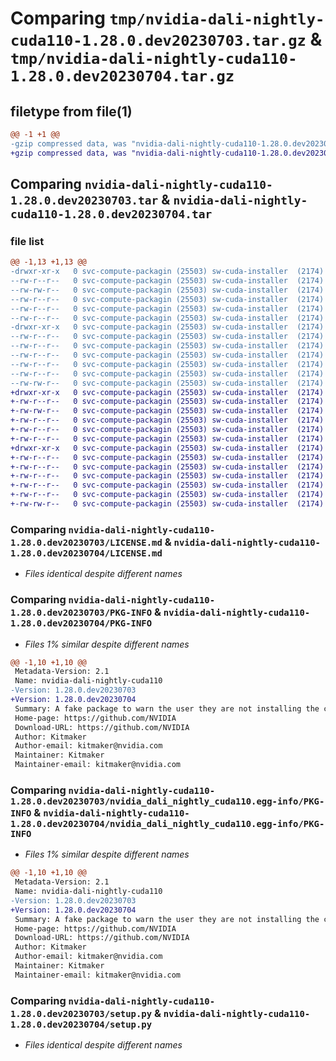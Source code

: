 # Comparing `tmp/nvidia-dali-nightly-cuda110-1.28.0.dev20230703.tar.gz` & `tmp/nvidia-dali-nightly-cuda110-1.28.0.dev20230704.tar.gz`

## filetype from file(1)

```diff
@@ -1 +1 @@
-gzip compressed data, was "nvidia-dali-nightly-cuda110-1.28.0.dev20230703.tar", last modified: Mon Jul  3 11:04:40 2023, max compression
+gzip compressed data, was "nvidia-dali-nightly-cuda110-1.28.0.dev20230704.tar", last modified: Wed Jul  5 11:04:50 2023, max compression
```

## Comparing `nvidia-dali-nightly-cuda110-1.28.0.dev20230703.tar` & `nvidia-dali-nightly-cuda110-1.28.0.dev20230704.tar`

### file list

```diff
@@ -1,13 +1,13 @@
-drwxr-xr-x   0 svc-compute-packagin (25503) sw-cuda-installer  (2174)        0 2023-07-03 11:04:40.615980 nvidia-dali-nightly-cuda110-1.28.0.dev20230703/
--rw-r--r--   0 svc-compute-packagin (25503) sw-cuda-installer  (2174)      459 2023-07-03 11:04:40.000000 nvidia-dali-nightly-cuda110-1.28.0.dev20230703/ERROR.txt
--rw-rw-r--   0 svc-compute-packagin (25503) sw-cuda-installer  (2174)    11336 2023-06-14 00:28:35.000000 nvidia-dali-nightly-cuda110-1.28.0.dev20230703/LICENSE.md
--rw-r--r--   0 svc-compute-packagin (25503) sw-cuda-installer  (2174)       27 2023-07-03 11:04:40.000000 nvidia-dali-nightly-cuda110-1.28.0.dev20230703/PACKAGE_NAME
--rw-r--r--   0 svc-compute-packagin (25503) sw-cuda-installer  (2174)     1668 2023-07-03 11:04:40.615980 nvidia-dali-nightly-cuda110-1.28.0.dev20230703/PKG-INFO
--rw-r--r--   0 svc-compute-packagin (25503) sw-cuda-installer  (2174)      286 2023-07-03 11:04:40.000000 nvidia-dali-nightly-cuda110-1.28.0.dev20230703/README.rst
-drwxr-xr-x   0 svc-compute-packagin (25503) sw-cuda-installer  (2174)        0 2023-07-03 11:04:40.615980 nvidia-dali-nightly-cuda110-1.28.0.dev20230703/nvidia_dali_nightly_cuda110.egg-info/
--rw-r--r--   0 svc-compute-packagin (25503) sw-cuda-installer  (2174)     1668 2023-07-03 11:04:40.000000 nvidia-dali-nightly-cuda110-1.28.0.dev20230703/nvidia_dali_nightly_cuda110.egg-info/PKG-INFO
--rw-r--r--   0 svc-compute-packagin (25503) sw-cuda-installer  (2174)      257 2023-07-03 11:04:40.000000 nvidia-dali-nightly-cuda110-1.28.0.dev20230703/nvidia_dali_nightly_cuda110.egg-info/SOURCES.txt
--rw-r--r--   0 svc-compute-packagin (25503) sw-cuda-installer  (2174)        1 2023-07-03 11:04:40.000000 nvidia-dali-nightly-cuda110-1.28.0.dev20230703/nvidia_dali_nightly_cuda110.egg-info/dependency_links.txt
--rw-r--r--   0 svc-compute-packagin (25503) sw-cuda-installer  (2174)       22 2023-07-03 11:04:40.000000 nvidia-dali-nightly-cuda110-1.28.0.dev20230703/nvidia_dali_nightly_cuda110.egg-info/top_level.txt
--rw-r--r--   0 svc-compute-packagin (25503) sw-cuda-installer  (2174)       38 2023-07-03 11:04:40.615980 nvidia-dali-nightly-cuda110-1.28.0.dev20230703/setup.cfg
--rw-rw-r--   0 svc-compute-packagin (25503) sw-cuda-installer  (2174)     4560 2023-06-14 00:28:35.000000 nvidia-dali-nightly-cuda110-1.28.0.dev20230703/setup.py
+drwxr-xr-x   0 svc-compute-packagin (25503) sw-cuda-installer  (2174)        0 2023-07-05 11:04:50.468753 nvidia-dali-nightly-cuda110-1.28.0.dev20230704/
+-rw-r--r--   0 svc-compute-packagin (25503) sw-cuda-installer  (2174)      459 2023-07-05 11:04:50.000000 nvidia-dali-nightly-cuda110-1.28.0.dev20230704/ERROR.txt
+-rw-rw-r--   0 svc-compute-packagin (25503) sw-cuda-installer  (2174)    11336 2023-06-14 04:38:44.000000 nvidia-dali-nightly-cuda110-1.28.0.dev20230704/LICENSE.md
+-rw-r--r--   0 svc-compute-packagin (25503) sw-cuda-installer  (2174)       27 2023-07-05 11:04:50.000000 nvidia-dali-nightly-cuda110-1.28.0.dev20230704/PACKAGE_NAME
+-rw-r--r--   0 svc-compute-packagin (25503) sw-cuda-installer  (2174)     1668 2023-07-05 11:04:50.468753 nvidia-dali-nightly-cuda110-1.28.0.dev20230704/PKG-INFO
+-rw-r--r--   0 svc-compute-packagin (25503) sw-cuda-installer  (2174)      286 2023-07-05 11:04:50.000000 nvidia-dali-nightly-cuda110-1.28.0.dev20230704/README.rst
+drwxr-xr-x   0 svc-compute-packagin (25503) sw-cuda-installer  (2174)        0 2023-07-05 11:04:50.468753 nvidia-dali-nightly-cuda110-1.28.0.dev20230704/nvidia_dali_nightly_cuda110.egg-info/
+-rw-r--r--   0 svc-compute-packagin (25503) sw-cuda-installer  (2174)     1668 2023-07-05 11:04:50.000000 nvidia-dali-nightly-cuda110-1.28.0.dev20230704/nvidia_dali_nightly_cuda110.egg-info/PKG-INFO
+-rw-r--r--   0 svc-compute-packagin (25503) sw-cuda-installer  (2174)      257 2023-07-05 11:04:50.000000 nvidia-dali-nightly-cuda110-1.28.0.dev20230704/nvidia_dali_nightly_cuda110.egg-info/SOURCES.txt
+-rw-r--r--   0 svc-compute-packagin (25503) sw-cuda-installer  (2174)        1 2023-07-05 11:04:50.000000 nvidia-dali-nightly-cuda110-1.28.0.dev20230704/nvidia_dali_nightly_cuda110.egg-info/dependency_links.txt
+-rw-r--r--   0 svc-compute-packagin (25503) sw-cuda-installer  (2174)       22 2023-07-05 11:04:50.000000 nvidia-dali-nightly-cuda110-1.28.0.dev20230704/nvidia_dali_nightly_cuda110.egg-info/top_level.txt
+-rw-r--r--   0 svc-compute-packagin (25503) sw-cuda-installer  (2174)       38 2023-07-05 11:04:50.468753 nvidia-dali-nightly-cuda110-1.28.0.dev20230704/setup.cfg
+-rw-rw-r--   0 svc-compute-packagin (25503) sw-cuda-installer  (2174)     4560 2023-06-14 04:38:44.000000 nvidia-dali-nightly-cuda110-1.28.0.dev20230704/setup.py
```

### Comparing `nvidia-dali-nightly-cuda110-1.28.0.dev20230703/LICENSE.md` & `nvidia-dali-nightly-cuda110-1.28.0.dev20230704/LICENSE.md`

 * *Files identical despite different names*

### Comparing `nvidia-dali-nightly-cuda110-1.28.0.dev20230703/PKG-INFO` & `nvidia-dali-nightly-cuda110-1.28.0.dev20230704/PKG-INFO`

 * *Files 1% similar despite different names*

```diff
@@ -1,10 +1,10 @@
 Metadata-Version: 2.1
 Name: nvidia-dali-nightly-cuda110
-Version: 1.28.0.dev20230703
+Version: 1.28.0.dev20230704
 Summary: A fake package to warn the user they are not installing the correct package.
 Home-page: https://github.com/NVIDIA
 Download-URL: https://github.com/NVIDIA
 Author: Kitmaker
 Author-email: kitmaker@nvidia.com
 Maintainer: Kitmaker
 Maintainer-email: kitmaker@nvidia.com
```

### Comparing `nvidia-dali-nightly-cuda110-1.28.0.dev20230703/nvidia_dali_nightly_cuda110.egg-info/PKG-INFO` & `nvidia-dali-nightly-cuda110-1.28.0.dev20230704/nvidia_dali_nightly_cuda110.egg-info/PKG-INFO`

 * *Files 1% similar despite different names*

```diff
@@ -1,10 +1,10 @@
 Metadata-Version: 2.1
 Name: nvidia-dali-nightly-cuda110
-Version: 1.28.0.dev20230703
+Version: 1.28.0.dev20230704
 Summary: A fake package to warn the user they are not installing the correct package.
 Home-page: https://github.com/NVIDIA
 Download-URL: https://github.com/NVIDIA
 Author: Kitmaker
 Author-email: kitmaker@nvidia.com
 Maintainer: Kitmaker
 Maintainer-email: kitmaker@nvidia.com
```

### Comparing `nvidia-dali-nightly-cuda110-1.28.0.dev20230703/setup.py` & `nvidia-dali-nightly-cuda110-1.28.0.dev20230704/setup.py`

 * *Files identical despite different names*

